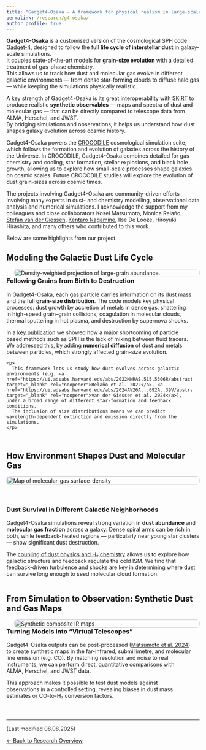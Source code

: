 ```yaml
---
title: "Gadget4-Osaka — A framework for physical realism in large-scale simulations"
permalink: /research/g4-osaka/
author_profile: true
---
```


**Gadget4-Osaka** is a customised version of the cosmological SPH code [Gadget-4](https://wwwmpa.mpa-garching.mpg.de/gadget4/), designed to follow the full **life cycle of interstellar dust** in galaxy-scale simulations.  
It couples state-of-the-art models for **grain-size evolution** with a detailed treatment of gas-phase chemistry.  
This allows us to track how dust and molecular gas evolve in different galactic environments — from dense star-forming clouds to diffuse halo gas — while keeping the simulations physically realistic.

A key strength of Gadget4-Osaka is its great interoperability with [SKIRT](https://skirt.ugent.be/root/_home.html) to produce realistic **synthetic observables** — maps and spectra of dust and molecular gas — that can be directly compared to telescope data from ALMA, Herschel, and JWST.  
By bridging simulations and observations, it helps us understand how dust shapes galaxy evolution across cosmic history.

Gadget4-Osaka powers the [CROCODILE](https://sites.google.com/view/crocodilesimulation/home) cosmological simulation suite, which follows the formation and evolution of galaxies across the history of the Universe. In CROCODILE, Gadget4-Osaka combines detailed for gas chemistry and cooling, star formation, stellar explosions, and black hole growth, allowing us to explore how small-scale processes shape galaxies on cosmic scales. Future CROCODILE studies will explore the evolution of dust grain-sizes across cosmic times.

The projects involving Gadget4-Osaka are community-driven efforts involving many experts in dust- and chemistry modelling, observational data analysis and numerical simulations.
I acknowledge the support from my colleagues and close collaborators Kosei Matsumoto, Monica Relaño, [Stefan van der Giessen](https://www.linkedin.com/in/stefan-van-der-giessen-9928a0182/?originalSubdomain=be), [Kentaro Nagamine](https://astro-osaka.jp/kn/), Ilse De Looze, Hiroyuki Hirashita, and many others who contributed to this work.

Below are some highlights from our project.

## Modeling the Galactic Dust Life Cycle

<div style="display: flex; flex-wrap: wrap-reverse; align-items: center; margin-bottom: 40px;">

  <div style="flex: 1; min-width: 280px; padding-right: 20px;">
    <h3 style="margin-top: 0;">Following Grains from Birth to Destruction</h3>
    <p>
      In Gadget4-Osaka, each gas particle carries information on its dust mass and the full <strong>grain-size distribution</strong>.  
      The code models key physical processes: dust growth by accretion of metals in dense gas, shattering in high-speed grain–grain collisions, coagulation in molecular clouds, thermal sputtering in hot plasma, and destruction by supernova shocks.
    </p>
    <p>In a <a href="https://ui.adsabs.harvard.edu/abs/2022MNRAS.514.1441R/abstract" target="_blank" rel="noopener">key publication</a> we showed how a major shortcoming of particle based methods such as SPH is the lack of mixing between fluid tracers. We addressed this, by adding <strong>numerical diffusion</strong> of dust and metals between particles, which strongly affected grain-size evolution.</p>
    
    <p>
      This framework lets us study how dust evolves across galactic environments (e.g. <a href="https://ui.adsabs.harvard.edu/abs/2022MNRAS.515.5306R/abstract" target="_blank" rel="noopener">Relaño et al. 2022</a>, <a href="https://ui.adsabs.harvard.edu/abs/2024A%26A...692A..39V/abstract" target="_blank" rel="noopener">van der Giessen et al. 2024</a>), under a broad range of different star-formation and feedback conditions.  
      The inclusion of size distributions means we can predict wavelength-dependent extinction and emission directly from the simulations.
    </p>
  </div>

  <div style="flex: 1; min-width: 280px; padding-left: 20px;">
    <img src="/images/projects/g4-osaka/dust_slice.png" alt="Density-weighted projection of large-grain abundance." style="width: 100%; border-radius: 8px;">
  </div>
</div>

## How Environment Shapes Dust and Molecular Gas

<div style="display: flex; flex-wrap: wrap; align-items: center; gap: 2rem;">

  <div style="flex: 1; min-width: 300px;">
    <img src="/images/projects/g4-osaka/H2_map.png" alt="Map of molecular-gas surface-density" style="width: 100%; border-radius: 8px;">
  </div>

  <div style="flex: 1; min-width: 300px;">

<h3>Dust Survival in Different Galactic Neighborhoods</h3>

<p>
Gadget4-Osaka simulations reveal strong variation in <strong>dust abundance</strong> and <strong>molecular gas fraction</strong> across a galaxy.  
Dense spiral arms can be rich in both, while feedback-heated regions — particularly near young star clusters — show significant dust destruction.
</p>

<p>
The <a href="https://ui.adsabs.harvard.edu/abs/2022MNRAS.514.1461R/abstract" target="_blank" rel="noopener">coupling of dust physics and H₂ chemistry</a> allows us to explore how galactic structure and feedback regulate the cold ISM.  
We find that feedback-driven turbulence and shocks are key in determining where dust can survive long enough to seed molecular cloud formation.
</p>

  </div>
</div>

## From Simulation to Observation: Synthetic Dust and Gas Maps

<div style="display: flex; flex-wrap: wrap-reverse; align-items: center; margin-bottom: 40px;">

  <div style="flex: 1; min-width: 280px; padding-right: 20px;">
    <h3 style="margin-top: 0;">Turning Models into “Virtual Telescopes”</h3>
    <p>
      Gadget4-Osaka outputs can be post-processed (<a href="https://ui.adsabs.harvard.edu/abs/2024A%26A...689A..79M/abstract" target="_blank" rel="noopener">Matsumoto et al. 2024</a>) to create synthetic maps in the far-infrared, submillimetre, and molecular line emission (e.g. CO).  
      By matching resolution and noise to real instruments, we can perform direct, quantitative comparisons with ALMA, Herschel, and JWST data.
    </p>
    <p>
      This approach makes it possible to test dust models against observations in a controlled setting, revealing biases in dust mass estimates or CO-to-H₂ conversion factors.
    </p>
  </div>

  <div style="flex: 1; min-width: 280px; padding-left: 20px;">
    <img src="/images/projects/g4-osaka/synthetic_observation.png" alt="Synthetic composite IR maps" style="width: 100%; border-radius: 8px;">
  </div>
</div>

---

(Last modified 08.08.2025)

[← Back to Research Overview](/research/)
